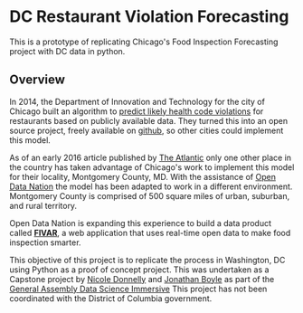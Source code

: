 # DC Restaurant Violation Forecasting
This is a prototype of replicating Chicago's Food Inspection Forecasting project with DC data in python.

## Overview
In 2014, the Department of Innovation and Technology for the city of Chicago built an algorithm to [predict likely health code violations](http://chicago.github.io/food-inspections-evaluation/) for restaurants based on publicly available data. They turned this into an open source project, freely available on [github](https://github.com/Chicago/food-inspections-evaluation), so other cities could implement this model.  

As of an early 2016 article published by [The Atlantic](http://www.theatlantic.com/technology/archive/2016/01/predictive-policing-food-poisoning/423126/) only one other place in the country has taken advantage of Chicago's work to implement this model for their locality, Montgomery County, MD. With the assistance of [Open Data Nation](http://www.opendatanation.com/) the model has been adapted to work in a different environment. Montgomery County is comprised of 500 square miles of urban, suburban, and rural territory.

Open Data Nation is expanding this experience to build a data product called [**FIVAR**](http://www.fivar.org/), a web application that uses real-time open data to make food inspection smarter.  

This objective of this project is to replicate the process in Washington, DC using Python as a proof of concept project. This was undertaken as a Capstone project by [Nicole Donnelly](https://www.linkedin.com/in/nicoleadonnelly) and [Jonathan Boyle](https://www.linkedin.com/in/jonathanboyle3) as part of the [General Assembly Data Science Immersive](https://generalassemb.ly/education/data-science-immersive) This project has not been coordinated with the District of Columbia government.
